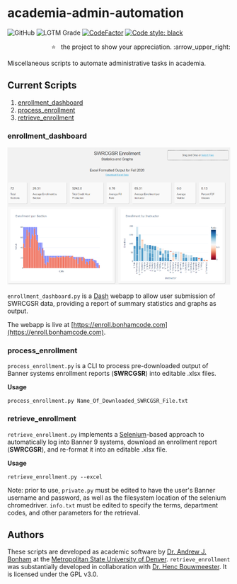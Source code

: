 # academia-admin-automation
 
![GitHub](https://img.shields.io/github/license/Paradoxdruid/academia-admin-automation?color=success)  ![LGTM Grade](https://img.shields.io/lgtm/grade/python/github/Paradoxdruid/academia-admin-automation)  [![CodeFactor](https://www.codefactor.io/repository/github/paradoxdruid/academia-admin-automation/badge)](https://www.codefactor.io/repository/github/paradoxdruid/academia-admin-automation) [![Code style: black](https://img.shields.io/badge/code%20style-black-000000.svg)](https://github.com/ambv/black) 

<p align="right">
  ⭐ &nbsp;&nbsp;the project to show your appreciation. :arrow_upper_right:
</p>

Miscellaneous scripts to automate administrative tasks in academia.

## Current Scripts

1. [enrollment_dashboard](#enrollment_dashboard)
2. [process_enrollment](#process_enrollment)
3. [retrieve_enrollment](#retrieve_enrollment) 

### enrollment_dashboard

![Image of enrollment dashboard web app](images/enroll_screenshot.png)

`enrollment_dashboard.py` is a [Dash](https://plotly.com/dash/) webapp to allow user submission of SWRCGSR data, providing a report of summary statistics and graphs as output.

The webapp is live at [https://enroll.bonhamcode.com](https://enroll.bonhamcode.com).

### process_enrollment

`process_enrollment.py` is a CLI to process pre-downloaded output of Banner systems enrollment reports (**SWRCGSR**) into editable .xlsx files.

**Usage**

```
process_enrollment.py Name_Of_Downloaded_SWRCGSR_File.txt
```

### retrieve_enrollment

`retrieve_enrollment.py` implements a [Selenium](https://pypi.org/project/selenium/)-based approach to automatically log into Banner 9 systems, download an enrollment report (**SWRCGSR**), and re-format it into an editable .xlsx file.

**Usage**

```
retrieve_enrollment.py --excel
```
Note: prior to use, `private.py` must be edited to have the user's Banner username and password, as well as the filesystem location of the selenium chromedriver.  `info.txt` must be edited to specify the terms, department codes, and other parameters for the retrieval.


## Authors
These scripts are developed as academic software by [Dr. Andrew J. Bonham](https://github.com/Paradoxdruid) at the [Metropolitan State University of Denver](https://www.msudenver.edu). `retrieve_enrollment` was substantially developed in collaboration with [Dr. Henc Bouwmeester](https://github.com/HencBouwmeester).  It is licensed under the GPL v3.0.
